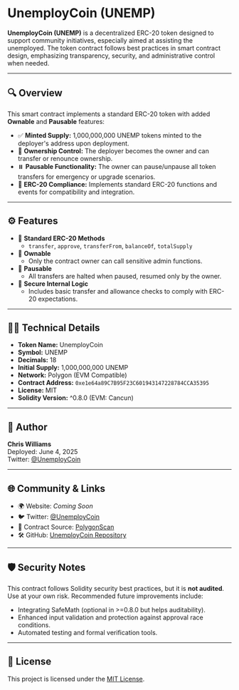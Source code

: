# UnemployCoin (UNEMP)

**UnemployCoin (UNEMP)** is a decentralized ERC-20 token designed to support community initiatives, especially aimed at assisting the unemployed. The token contract follows best practices in smart contract design, emphasizing transparency, security, and administrative control when needed.

---

## 🔍 Overview

This smart contract implements a standard ERC-20 token with added **Ownable** and **Pausable** features:

- ✅ **Minted Supply:** 1,000,000,000 UNEMP tokens minted to the deployer's address upon deployment.
- 🔐 **Ownership Control:** The deployer becomes the owner and can transfer or renounce ownership.
- ⏸️ **Pausable Functionality:** The owner can pause/unpause all token transfers for emergency or upgrade scenarios.
- 🔄 **ERC-20 Compliance:** Implements standard ERC-20 functions and events for compatibility and integration.

---

## ⚙️ Features

- 🔁 **Standard ERC-20 Methods**
  - `transfer`, `approve`, `transferFrom`, `balanceOf`, `totalSupply`
- 🧾 **Ownable**
  - Only the contract owner can call sensitive admin functions.
- 🚨 **Pausable**
  - All transfers are halted when paused, resumed only by the owner.
- 🔐 **Secure Internal Logic**
  - Includes basic transfer and allowance checks to comply with ERC-20 expectations.

---

## 🧑‍💻 Technical Details

- **Token Name:** UnemployCoin  
- **Symbol:** UNEMP  
- **Decimals:** 18  
- **Initial Supply:** 1,000,000,000 UNEMP  
- **Network:** Polygon (EVM Compatible)  
- **Contract Address:** `0xe1e64a89C7B95F23C601943147228784CCA35395`  
- **License:** MIT  
- **Solidity Version:** ^0.8.0 (EVM: Cancun)

---

## 🧠 Author

**Chris Williams**  
Deployed: June 4, 2025  
Twitter: [@UnemployCoin](https://twitter.com/UnemployCoin)

---

## 🌐 Community & Links

- 🌍 Website: *Coming Soon*  
- 🐦 Twitter: [@UnemployCoin](https://twitter.com/UnemployCoin)  
- 📜 Contract Source: [PolygonScan](https://polygonscan.com/address/0xe1e64a89C7B95F23C601943147228784CCA35395)  
- 🛠 GitHub: [UnemployCoin Repository](https://github.com/your-repo-link-here)

---

## 🛡 Security Notes

This contract follows Solidity security best practices, but it is **not audited**. Use at your own risk. Recommended future improvements include:

- Integrating SafeMath (optional in >=0.8.0 but helps auditability).
- Enhanced input validation and protection against approval race conditions.
- Automated testing and formal verification tools.

---

## 📜 License

This project is licensed under the [MIT License](LICENSE).

